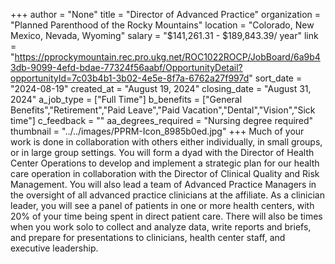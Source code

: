 +++
author = "None"
title = "Director of Advanced Practice"
organization = "Planned Parenthood of the Rocky Mountains"
location = "Colorado, New Mexico, Nevada, Wyoming"
salary = "$141,261.31 - $189,843.39/ year"
link = "https://pprockymountain.rec.pro.ukg.net/ROC1022ROCP/JobBoard/6a9b43db-9099-4efd-bdae-77324f56aabf/OpportunityDetail?opportunityId=7c03b4b1-3b02-4e5e-8f7a-6762a27f997d"
sort_date = "2024-08-19"
created_at = "August 19, 2024"
closing_date = "August 31, 2024"
a_job_type = ["Full Time"]
b_benefits = ["General Benefits","Retirement","Paid Leave","Paid Vacation","Dental","Vision","Sick time"]
c_feedback = ""
aa_degrees_required = "Nursing degree required"
thumbnail = "../../images/PPRM-Icon_8985b0ed.jpg"
+++
Much of your work is done in collaboration with others either individually, in small groups, or in large group settings. You will form a dyad with the Director of Health Center Operations to develop and implement a strategic plan for our health care operation in collaboration with the Director of Clinical Quality and Risk Management. You will also lead a team of Advanced Practice Managers in the oversight of all advanced practice clinicians at the affiliate.  As a clinician leader, you will see a panel of patients in one or more health centers, with 20% of your time being spent in direct patient care.  There will also be times when you work solo to collect and analyze data, write reports and briefs, and prepare for presentations to clinicians, health center staff, and executive leadership.